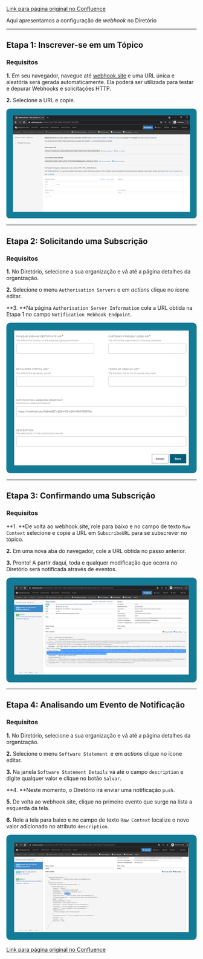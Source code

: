 [Link para página original no Confluence](https://openfinancebrasil.atlassian.net/wiki/spaces/OF/pages/134316072)

Aqui apresentamos a configuração de *webhook* no Diretório

* * *

## **Etapa 1: Inscrever-se em um Tópico**

### Requisitos

**1.** Em seu navegador, navegue até [<u>webhook.site</u>](https://webhook.site/) e uma URL única e aleatória será gerada automaticamente. Ela poderá ser utilizada para testar e depurar Webhooks e solicitações HTTP.

**2.** Selecione a URL e copie.

![att134316097](16.%20Configurando%20eventos%20de%20notifica%c3%a7%c3%a3o%20no%20Diret%c3%b3rio/attachments/image-20230516-192847.png)

* * *

##  **Etapa 2: Solicitando uma Subscrição**

### Requisitos

**1.** No Diretório, selecione a sua organização e vá até a página detalhes da organização.

**2.** Selecione o menu `Authorisation Servers` e em *actions* clique no ícone editar.

**3. **Na página `Authorisation Server Information` cole a URL obtida na Etapa 1 no campo `Notification Webhook Endpoint`*.*

![att134316094](16.%20Configurando%20eventos%20de%20notifica%c3%a7%c3%a3o%20no%20Diret%c3%b3rio/attachments/image-20230516-192900.png)

* * *

##  **Etapa 3: Confirmando uma Subscrição**

### Requisitos

**1. **De volta ao webhook.site, role para baixo e no campo de texto `Raw Context` selecione e copie a URL em `SubscribeURL` para se subscrever no tópico.

**2.** Em uma nova aba do navegador, cole a URL obtida no passo anterior.

**3.** Pronto! A partir daqui, toda e qualquer modificação que ocorra no Diretório será notificada através de eventos.

![att134316091](16.%20Configurando%20eventos%20de%20notifica%c3%a7%c3%a3o%20no%20Diret%c3%b3rio/attachments/image-20230516-192910.png)

* * *

##  **Etapa 4: Analisando um Evento de Notificação**

### Requisitos

**1.** No Diretório, selecione a sua organização e vá até a página detalhes da organização.

**2.** Selecione o menu `Software Statement `e em *actions* clique no ícone editar.

**3.** Na janela `Software Statement Details` vá até o campo `description` e digite qualquer valor e clique no botão `Salvar`.

**4. **Neste momento, o Diretório irá enviar uma notificação `push`.

**5.** De volta ao webhook.site, clique no primeiro evento que surge na lista a esquerda da tela.

**6.** Role a tela para baixo e no campo de texto `Raw Context` localize o novo valor adicionado no atributo `description`.

![att134316088](16.%20Configurando%20eventos%20de%20notifica%c3%a7%c3%a3o%20no%20Diret%c3%b3rio/attachments/image-20230516-192919.png)

[Link para página original no Confluence](https://openfinancebrasil.atlassian.net/wiki/spaces/OF/pages/134316072)